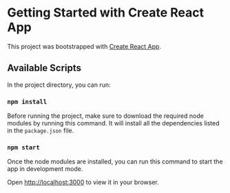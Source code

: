 # Getting Started with Create React App

This project was bootstrapped with [Create React App](https://github.com/facebook/create-react-app).

## Available Scripts

In the project directory, you can run:

### `npm install`

Before running the project, make sure to download the required node modules by running this command. It will install all the dependencies listed in the `package.json` file.

### `npm start`

Once the node modules are installed, you can run this command to start the app in development mode. 

Open [http://localhost:3000](http://localhost:3000) to view it in your browser.

